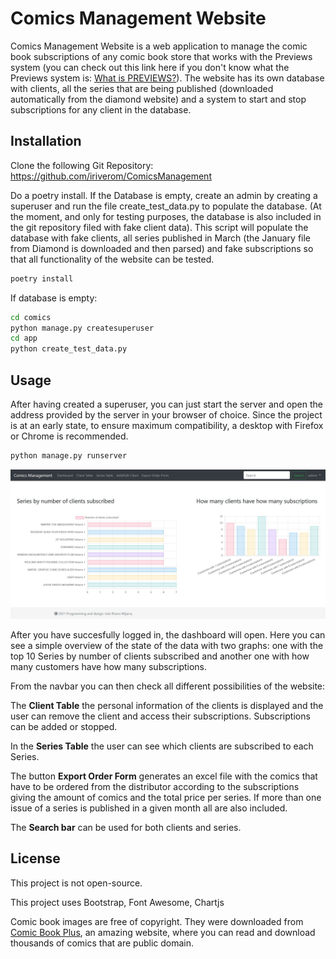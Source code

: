 # Comics Management Website

Comics Management Website is a web application to manage the comic book subscriptions of any comic book store that works with the Previews system (you can check out this link here if you don't know what the Previews system is: [What is PREVIEWS?](https://www.previewsworld.com/Article/166508-What-is-PREVIEWS)). The website has its own database with clients, all the series that are being published (downloaded automatically from the diamond website) and a system to start and stop subscriptions for any client in the database.

## Installation

Clone the following Git Repository: https://github.com/iriverom/ComicsManagement

Do a poetry install.
If the Database is empty, create an admin by creating a superuser and run the file create_test_data.py to populate the database. (At the moment, and only for testing purposes, the database is also included in the git repository filed with fake client data). This script will populate the database with fake clients, all series published in March (the January file from Diamond is downloaded and then parsed) and fake subscriptions so that all functionality of the website can be tested.

```bash
poetry install
```

If database is empty:

```bash
cd comics
python manage.py createsuperuser
cd app
python create_test_data.py
```

## Usage

After having created a superuser, you can just start the server and open the address provided by the server in your browser of choice. Since the project is at an early state, to ensure maximum compatibility, a desktop with Firefox or Chrome is recommended.

```bash
python manage.py runserver
```

![Dashboard Screenshot](dashboard_screenshot.JPG)

After you have succesfully logged in, the dashboard will open. Here you can see a simple overview of the state of the data with two graphs: one with the top 10 Series by number of clients subscribed and another one with how many customers have how many subscriptions.

From the navbar you can then check all different possibilities of the website:

The **Client Table** the personal information of the clients is displayed and the user can remove the client and access their subscriptions. Subscriptions can be added or stopped.

In the **Series Table** the user can see which clients are subscribed to each Series.

The button **Export Order Form** generates an excel file with the comics that have to be ordered from the distributor according to the subscriptions giving the amount of comics and the total price per series. If more than one issue of a series is published in a given month all are also included.

The **Search bar** can be used for both clients and series.

## License

This project is not open-source.

This project uses Bootstrap, Font Awesome, Chartjs

Comic book images are free of copyright. They were downloaded from [Comic Book Plus](https://comicbookplus.com/), an amazing website, where you can read and download thousands of comics that are public domain.
